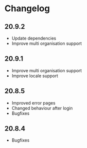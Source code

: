 # Changelog

## 20.9.2

- Update dependencies
- Improve multi organisation support

## 20.9.1

- Improve multi organisation support
- Improve locale support

## 20.8.5

- Improved error pages
- Changed behaviour after login
- Bugfixes

## 20.8.4

- Bugfixes
